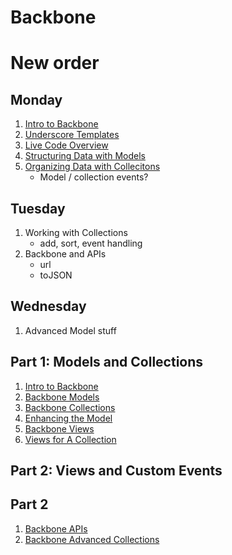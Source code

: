 
# Backbone

# New order
## Monday
1. [Intro to Backbone](Introduction-to-Backbonejs.md)
1. [Underscore Templates](../10-JavaScript/underscore-templates.md)
1. [Live Code Overview](live-code-overview.md)
1. [Structuring Data with Models](models.md)
1. [Organizing Data with Collecitons](collections.md)
    - Model / collection events?

## Tuesday
1. Working with Collections
    - add, sort, event handling
1. Backbone and APIs
    - url
    - toJSON

## Wednesday
1. Advanced Model stuff

## Part 1: Models and Collections
1.  [Intro to Backbone](Introduction-to-Backbonejs.md)
1.  [Backbone Models](Backbone-Models.md)
1.  [Backbone Collections](Backbone-Collections.md)
1.  [Enhancing the Model](Enhancing-the-model.md)
1.  [Backbone Views](Backbone-Views.md)
1.  [Views for A Collection](Views-of-Collections.md)

## Part 2: Views and Custom Events

## Part 2
1.  [Backbone APIs](Backbone-APIs.md)
1.  [Backbone Advanced Collections](Backbone-Advanced-Collections.md)
